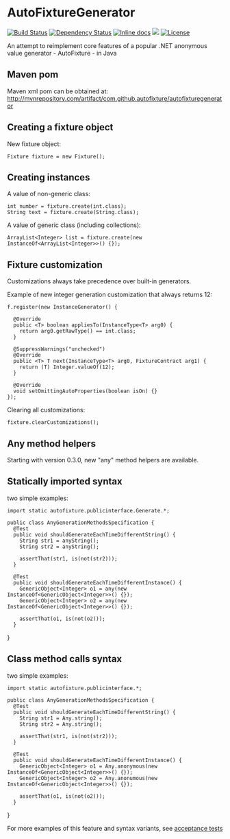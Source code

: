 AutoFixtureGenerator 
========

[![Build Status](https://travis-ci.org/grzesiek-galezowski/AutoFixtureGenerator.svg?branch=master)](https://travis-ci.org/grzesiek-galezowski/AutoFixtureGenerator) [![Dependency Status](https://www.versioneye.com/java/com.github.autofixture:autofixturegenerator/1.0.0/badge.svg)](https://www.versioneye.com/java/com.github.autofixture:autofixturegenerator/1.0.0) [![Inline docs](http://inch-ci.org/github/grzesiek-galezowski/AutoFixtureGenerator.svg?branch=master)](http://inch-ci.org/github/grzesiek-galezowski/AutoFixtureGenerator)
![](https://reposs.herokuapp.com/?path=grzesiek-galezowski/AutoFixtureGenerator&style=flat)
[![License](http://img.shields.io/:license-mit-blue.svg)](http://doge.mit-license.org)

An attempt to reimplement core features of a popular .NET anonymous value generator - AutoFixture - in Java

Maven pom
-

Maven xml pom can be obtained at: http://mvnrepository.com/artifact/com.github.autofixture/autofixturegenerator

Creating a fixture object
-

New fixture object:

    Fixture fixture = new Fixture();


Creating instances
-

A value of non-generic class:

    int number = fixture.create(int.class);
    String text = fixture.create(String.class);
    
A value of generic class (including collections):

    ArrayList<Integer> list = fixture.create(new InstanceOf<ArrayList<Integer>>() {});

Fixture customization
-

Customizations always take precedence over built-in generators.

Example of new integer generation customization that always returns 12:

    f.register(new InstanceGenerator() {
    
      @Override
      public <T> boolean appliesTo(InstanceType<T> arg0) {
        return arg0.getRawType() == int.class;
      }
    
      @SuppressWarnings("unchecked")
      @Override
      public <T> T next(InstanceType<T> arg0, FixtureContract arg1) {
        return (T) Integer.valueOf(12);
      }

      @Override
      void setOmittingAutoProperties(boolean isOn) {}
    });


Clearing all customizations:

    fixture.clearCustomizations();


Any method helpers
-

Starting with version 0.3.0, new "any" method helpers are available. 

Statically imported syntax
--

two simple examples:

    import static autofixture.publicinterface.Generate.*;
    
    public class AnyGenerationMethodsSpecification {
      @Test
      public void shouldGenerateEachTimeDifferentString() {
        String str1 = anyString();
        String str2 = anyString();
    
        assertThat(str1, is(not(str2)));
      }
	  
      @Test
      public void shouldGenerateEachTimeDifferentInstance() {
        GenericObject<Integer> o1 = any(new InstanceOf<GenericObject<Integer>>() {});
        GenericObject<Integer> o2 = any(new InstanceOf<GenericObject<Integer>>() {});
      
        assertThat(o1, is(not(o2)));
      }
}

Class method calls syntax
--

two simple examples:

    import static autofixture.publicinterface.*;
    
    public class AnyGenerationMethodsSpecification {
      @Test
      public void shouldGenerateEachTimeDifferentString() {
        String str1 = Any.string();
        String str2 = Any.string();
    
        assertThat(str1, is(not(str2)));
      }
	  
      @Test
      public void shouldGenerateEachTimeDifferentInstance() {
        GenericObject<Integer> o1 = Any.anonymous(new InstanceOf<GenericObject<Integer>>() {});
        GenericObject<Integer> o2 = Any.anonumous(new InstanceOf<GenericObject<Integer>>() {});
      
        assertThat(o1, is(not(o2)));
      }
}

For more examples of this feature and syntax variants, see [acceptance tests](https://github.com/grzesiek-galezowski/AutoFixtureGenerator/blob/master/src/test/java/autofixture/specification/acceptance/AnyGenerationMethodsSpecification.java)


